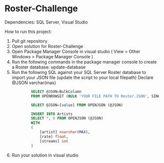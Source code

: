 # Roster-Challenge

Dependencies: SQL Server, Visual Studio

How to run this project:

1. Pull git repository
2. Open solution for Roster-Challenge 
3. Open Package Manager Console in visual studio ( View > Other Windows > Package Manager Console )
4. Run the following commands in the package manager console to create a Roster database: update-database
5. Run the following SQL against your SQL Server Roster database to import your JSON file (update the script to your local filepath)
			Declare @JSON varchar(max)
```SQL
			SELECT @JSON=BulkColumn
			FROM OPENROWSET (BULK 'YOUR FILE PATH TO Roster.JSON', SINGLE_CLOB) import

			SELECT @JSON=[value] FROM OPENJSON (@JSON)

			INSERT INTO Artists
			SELECT *, 0 FROM OPENJSON (@JSON)
			WITH 
			(
				[artist] nvarchar(MAX), 
				[rate] float, 
				[streams] int
			)
```
6. Run your solution in visual studio
